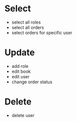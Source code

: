 # Select
- select all roles
- select all orders
- select orders for specific user

# Update
- add role
- edit book
- edit user
- change order status

# Delete
- delete user